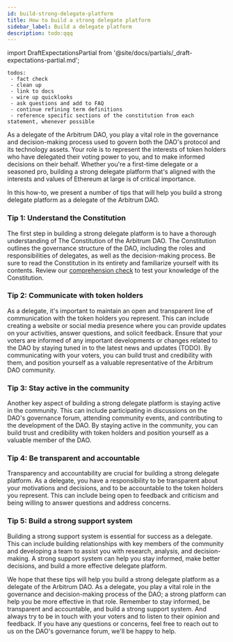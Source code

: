```yaml
---
id: build-strong-delegate-platform
title: How to build a strong delegate platform
sidebar_label: Build a delegate platform
description: todo:qqq
---
```


import DraftExpectationsPartial from '@site/docs/partials/_draft-expectations-partial.md'; 

<DraftExpectationsPartial />

```
todos: 
 - fact check
 - clean up
 - link to docs
 - wire up quicklooks
 - ask questions and add to FAQ
 - continue refining term definitions
 - reference specific sections of the constitution from each statement, whenever possible
```


As a delegate of the Arbitrum DAO, you play a vital role in the governance and decision-making process used to govern both the DAO's protocol and its technology assets. Your role is to represent the interests of token holders who have delegated their voting power to you, and to make informed decisions on their behalf. Whether you're a first-time delegate or a seasoned pro, building a strong delegate platform that's aligned with the interests and values of Ethereum at large is of critical importance.

In this how-to, we present a number of tips that will help you build a strong delegate platform as a delegate of the Arbitrum DAO.


### Tip 1: Understand the Constitution

The first step in building a strong delegate platform is to have a thorough understanding of The Constitution of the Arbitrum DAO. The Constitution outlines the governance structure of the DAO, including the roles and responsibilities of delegates, as well as the decision-making process. Be sure to read the Constitution in its entirety and familiarize yourself with its contents. Review our [comprehension check](../comprehension-check.md) to test your knowledge of the Constitution.

### Tip 2: Communicate with token holders

As a delegate, it's important to maintain an open and transparent line of communication with the token holders you represent. This can include creating a website or social media presence where you can provide updates on your activities, answer questions, and solicit feedback. Ensure that your voters are informed of any important developments or changes related to the DAO by staying tuned in to the latest news and updates (TODO). By communicating with your voters, you can build trust and credibility with them, and position yourself as a valuable representative of the Arbitrum DAO community.

### Tip 3: Stay active in the community

Another key aspect of building a strong delegate platform is staying active in the community. This can include participating in discussions on the DAO's governance forum, attending community events, and contributing to the development of the DAO. By staying active in the community, you can build trust and credibility with token holders and position yourself as a valuable member of the DAO.

### Tip 4: Be transparent and accountable

Transparency and accountability are crucial for building a strong delegate platform. As a delegate, you have a responsibility to be transparent about your motivations and decisions, and to be accountable to the token holders you represent. This can include being open to feedback and criticism and being willing to answer questions and address concerns.

### Tip 5: Build a strong support system

Building a strong support system is essential for success as a delegate. This can include building relationships with key members of the community and developing a team to assist you with research, analysis, and decision-making. A strong support system can help you stay informed, make better decisions, and build a more effective delegate platform.

We hope that these tips will help you build a strong delegate platform as a delegate of the Arbitrum DAO. As a delegate, you play a vital role in the governance and decision-making process of the DAO; a strong platform can help you be more effective in that role. Remember to stay informed, be transparent and accountable, and build a strong support system. And always try to be in touch with your voters and to listen to their opinion and feedback. If you have any questions or concerns, feel free to reach out to us on the DAO's governance forum, we'll be happy to help.